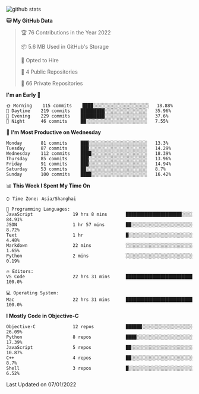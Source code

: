 
![github stats](https://github-readme-stats.vercel.app/api?username=ChesterYue&show_icons=true&count_private=true)

<!-- ![wakatime](https://github-readme-stats.vercel.app/api/wakatime?username=ChesterYue&layout=compact) -->

<!-- ![wakatime](https://github-readme-stats.vercel.app/api/top-langs/?username=ChesterYue&layout=compact) -->

<!--START_SECTION:waka-->
**🐱 My GitHub Data** 

> 🏆 76 Contributions in the Year 2022
 > 
> 📦 5.6 MB Used in GitHub's Storage 
 > 
> 💼 Opted to Hire
 > 
> 📜 4 Public Repositories 
 > 
> 🔑 66 Private Repositories  
 > 
**I'm an Early 🐤** 

```text
🌞 Morning    115 commits    ████░░░░░░░░░░░░░░░░░░░░░   18.88% 
🌆 Daytime    219 commits    █████████░░░░░░░░░░░░░░░░   35.96% 
🌃 Evening    229 commits    █████████░░░░░░░░░░░░░░░░   37.6% 
🌙 Night      46 commits     ██░░░░░░░░░░░░░░░░░░░░░░░   7.55%

```
📅 **I'm Most Productive on Wednesday** 

```text
Monday       81 commits     ███░░░░░░░░░░░░░░░░░░░░░░   13.3% 
Tuesday      87 commits     ███░░░░░░░░░░░░░░░░░░░░░░   14.29% 
Wednesday    112 commits    ████░░░░░░░░░░░░░░░░░░░░░   18.39% 
Thursday     85 commits     ███░░░░░░░░░░░░░░░░░░░░░░   13.96% 
Friday       91 commits     ███░░░░░░░░░░░░░░░░░░░░░░   14.94% 
Saturday     53 commits     ██░░░░░░░░░░░░░░░░░░░░░░░   8.7% 
Sunday       100 commits    ████░░░░░░░░░░░░░░░░░░░░░   16.42%

```


📊 **This Week I Spent My Time On** 

```text
⌚︎ Time Zone: Asia/Shanghai

💬 Programming Languages: 
JavaScript               19 hrs 8 mins       █████████████████████░░░░   84.91% 
JSON                     1 hr 57 mins        ██░░░░░░░░░░░░░░░░░░░░░░░   8.72% 
Text                     1 hr                █░░░░░░░░░░░░░░░░░░░░░░░░   4.48% 
Markdown                 22 mins             ░░░░░░░░░░░░░░░░░░░░░░░░░   1.65% 
Python                   2 mins              ░░░░░░░░░░░░░░░░░░░░░░░░░   0.19%

🔥 Editors: 
VS Code                  22 hrs 31 mins      █████████████████████████   100.0%

💻 Operating System: 
Mac                      22 hrs 31 mins      █████████████████████████   100.0%

```

**I Mostly Code in Objective-C** 

```text
Objective-C              12 repos            ██████░░░░░░░░░░░░░░░░░░░   26.09% 
Python                   8 repos             ████░░░░░░░░░░░░░░░░░░░░░   17.39% 
JavaScript               5 repos             ██░░░░░░░░░░░░░░░░░░░░░░░   10.87% 
C++                      4 repos             ██░░░░░░░░░░░░░░░░░░░░░░░   8.7% 
Shell                    3 repos             █░░░░░░░░░░░░░░░░░░░░░░░░   6.52%

```



 Last Updated on 07/01/2022
<!--END_SECTION:waka-->